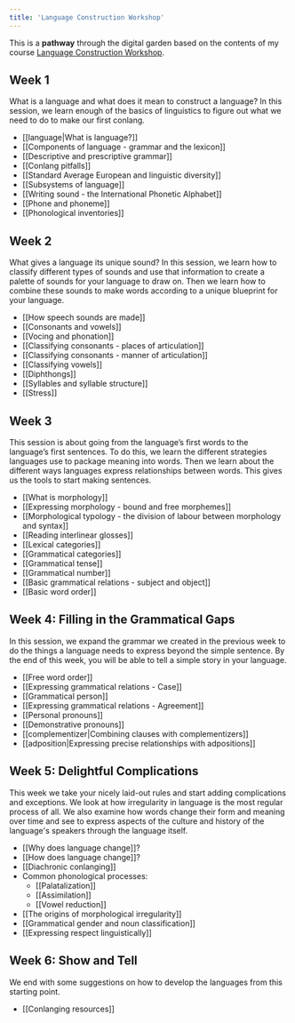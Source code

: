 ```yaml
---
title: 'Language Construction Workshop'
---
```


This is a **pathway** through the digital garden based on the contents of my course [Language Construction Workshop](https://colingorrie.com/courses/conlang-100).

## Week 1

What is a language and what does it mean to construct a language? In this session, we learn enough of the basics of linguistics to figure out what we need to do to make our first conlang.

- [[language|What is language?]]
- [[Components of language - grammar and the lexicon]]
- [[Descriptive and prescriptive grammar]]
- [[Conlang pitfalls]]
- [[Standard Average European and linguistic diversity]]
- [[Subsystems of language]]
- [[Writing sound - the International Phonetic Alphabet]]
- [[Phone and phoneme]]
- [[Phonological inventories]]

## Week 2

What gives a language its unique sound? In this session, we learn how to classify different types of sounds and use that information to create a palette of sounds for your language to draw on. Then we learn how to combine these sounds to make words according to a unique blueprint for your language.

- [[How speech sounds are made]]
- [[Consonants and vowels]]
- [[Vocing and phonation]]
- [[Classifying consonants - places of articulation]]
- [[Classifying consonants - manner of articulation]]
- [[Classifying vowels]]
- [[Diphthongs]]
- [[Syllables and syllable structure]]
- [[Stress]]

## Week 3

This session is about going from the language’s first words to the language’s first sentences. To do this, we learn the different strategies languages use to package meaning into words. Then we learn about the different ways languages express relationships between words. This gives us the tools to start making sentences.

- [[What is morphology]]
- [[Expressing morphology - bound and free morphemes]]
- [[Morphological typology - the division of labour between morphology and syntax]]
- [[Reading interlinear glosses]]
- [[Lexical categories]]
- [[Grammatical categories]]
- [[Grammatical tense]]
- [[Grammatical number]]
- [[Basic grammatical relations - subject and object]]
- [[Basic word order]]

## Week 4: Filling in the Grammatical Gaps

In this session, we expand the grammar we created in the previous week to do the things a language needs to express beyond the simple sentence. By the end of this week, you will be able to tell a simple story in your language.

- [[Free word order]]
- [[Expressing grammatical relations - Case]]
- [[Grammatical person]]
- [[Expressing grammatical relations - Agreement]]
- [[Personal pronouns]]
- [[Demonstrative pronouns]]
- [[complementizer|Combining clauses with complementizers]]
- [[adposition|Expressing precise relationships with adpositions]]

## Week 5: Delightful Complications

This week we take your nicely laid-out rules and start adding complications and exceptions. We look at how irregularity in language is the most regular process of all. We also examine how words change their form and meaning over time and see to express aspects of the culture and history of the language's speakers through the language itself.

- [[Why does language change]]?
- [[How does language change]]?
- [[Diachronic conlanging]]
- Common phonological processes:
  - [[Palatalization]]
  - [[Assimilation]]
  - [[Vowel reduction]]
- [[The origins of morphological irregularity]]
- [[Grammatical gender and noun classification]]
- [[Expressing respect linguistically]]

## Week 6: Show and Tell

We end with some suggestions on how to develop the languages from this starting point.

- [[Conlanging resources]]

